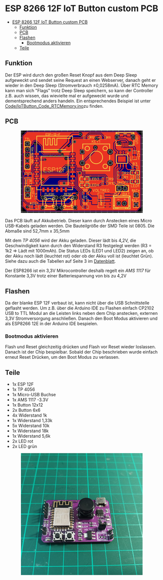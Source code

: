 # ESP 8266 12F IoT Button custom PCB

- [ESP 8266 12F IoT Button custom PCB](#esp-8266-12f-iot-button-custom-pcb)
	- [Funktion](#funktion)
	- [PCB](#pcb)
	- [Flashen](#flashen)
		- [Bootmodus aktivieren](#bootmodus-aktivieren)
	- [Teile](#teile)

## Funktion
Der ESP wird durch den großen Reset Knopf aus dem Deep Sleep aufgeweckt und sendet seine Request an einen Webserver, danach geht er wieder in den Deep Sleep (Stromverbrauch ±0,0258mA). Über RTC Memory kann man sich "Flags" trotz Deep Sleep speichern, so kann der Controller z.B. auch wissen, das wievielte mal er aufgeweckt wurde und dementsprechend anders handeln. Ein entsprechendes Beispiel ist unter [Code/IoTButton_Code_RTCMemory.ino](https://github.com/MarvinHofmann/ESP-8266-IotButton/blob/main/Code/IoTButton_Code_RTCMemory.ino)zu finden.

## PCB

<p align="center">
<img src="pcbDesing.png" width="400">
</p>

Das PCB läuft auf Akkubetrieb. Dieser kann durch Anstecken eines Micro USB-Kabels geladen werden. Die Bauteilgröße der SMD Teile ist 0805. 
	Die Abmaße sind 52,7mm x 35,5mm

Mit dem *TP 4056* wird der Akku geladen. Dieser lädt bis 4,2V, die Geschwindigkeit kann durch den Widerstand R3 festgelegt werden (R3 = 1k2 => Lädt mit 1000mAh).
Die Status LEDs (LED1 und LED2) zeigen an, ob der Akku noch lädt (leuchtet rot) oder ob der Akku voll ist (leuchtet Grün).
Siehe dazu auch die Tabellen auf Seite 3 im [Datenblatt](https://dlnmh9ip6v2uc.cloudfront.net/datasheets/Prototyping/TP4056.pdf).

Der ESP8266 ist ein 3,3V Mikrocontroller deshalb regelt ein *AMS 1117* für Konstante 3,3V trotz einer Batteriespannung von bis zu 4,2V

## Flashen
Da der blanke ESP 12F verbaut ist, kann nicht über die USB Schnittstelle geflasht werden. Um z.B. über die Arduino IDE zu Flashen einfach CP2102 USB to TTL Modul an die Leisten links neben dem Chip anstecken, externen 3,3V Stromversorgung anschließen. Danach den Boot Modus aktivieren und als ESP8266 12E in der Arduino IDE bespielen.

### Bootmodus aktivieren
Flash und Reset gleichzeitig drücken und Flash vor Reset wieder loslassen. Danach ist der Chip bespielbar. Sobald der Chip beschrieben wurde einfach erneut Reset Drücken, um den Boot Modus zu verlassen.

## Teile
- 1x ESP 12F
- 1x TP 4056
- 1x Micro-USB Buchse
- 1x AMS 1117 -3.3V
- 1x Button 12x12
- 2x Button 6x6
- 4x Widerstand 1k
- 1x Widerstand 1,33k
- 5x Widerstand 10k
- 1x Widerstand 18k
- 1x Widerstand 5,6k 
- 2x LED rot
- 2x LED grün

<p align="center">
<img src="pcbAssembl.jpeg" width="400">
</p>
